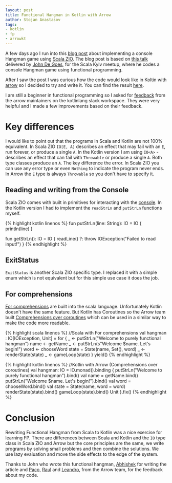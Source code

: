 ```yaml
---
layout: post
title: Functional Hangman in Kotlin with Arrow
author: Stojan Anastasov
tags:
- kotlin
- fp
- arrowkt
---
```


A few days ago I run into this [blog post][hangman-zio] about implementing a console Hangman game using [Scala ZIO][scala-zio]. The blog post is based on [this talk][hangman-talk] delivered by [John De Goes][john-de-goes], for the Scala Kyiv meetup, where he codes a console Hangman game using functional programming.

After I saw the post I was curious how the code would look like in Koltin with [arrow][arrow-kt] so I decided to try and write it. You can find the result [here][arrow-hangman].

I am still a beginner in functional programming so I asked for [feedback][feedback] from the arrow maintainers on the kotlinlang slack workspace. They were very helpful and I made a few improvements based on their feedback.

# Key differences

I would like to point out that the programs in Scala and Kotlin are not 100% equivalent. In Scala ZIO `IO[E, A]` describes an effect that may fail with an `E`, run forever, or produce a single `A`. In the Kotlin version I am using `IO<A>` - describes an effect that can fail with `Throwable` or produce a single `A`. Both type classes produce an `A`. The key difference the error. In Scala ZIO you can use any error type or even `Nothing` to indicate the program never ends. In Arrow the `E` type is always `Throwable` so you don't have to specify it.

## Reading and writing from the Console

Scala ZIO comes with built in primitives for interacting with the [console][zio-console]. In the Kotlin version I had to implement the `readStrLn` and `putStrLn` functions myself.

{% highlight kotlin linenos %}
fun putStrLn(line: String): IO<Unit> = IO { println(line) }

fun getStrLn(): IO<String> = IO { 
    readLine() ?: throw IOException("Failed to read input!") 
}
{% endhighlight %}

## ExitStatus

`ExitStatus` is another Scala ZIO specific type. I replaced it with a simple enum which is not equivalent but for this simple use case it does the job.

## For comprehensions

[For comprehensions][scala-for] are built into the scala language. Unfortunately Kotlin doesn't have the same feature. But Kotlin has Coroutines so the Arrow team built [Comprehensions over coroutines][arrow-comp] which can be used in a similar way to make the code more readable.

{% highlight scala linenos %}
//Scala with For comprehensions
val hangman : IO[IOException, Unit] = for {
    _ <- putStrLn("Welcome to purely functional hangman")
    name <- getName
    _ <- putStrLn(s"Welcome $name. Let's begin!")
    word <- chooseWord
    state = State(name, Set(), word)
    _ <- renderState(state)
    _ <- gameLoop(state)
} yield()
{% endhighlight %}

{% highlight kotlin linenos %}
//Kotlin with Arrow (Comprehensions over coroutines)
val hangman: IO<Unit> = IO.monad().binding {
    putStrLn("Welcome to purely functional hangman").bind()
    val name = getName.bind()
    putStrLn("Welcome $name. Let's begin!").bind()
    val word = chooseWord.bind()
    val state = State(name, word = word)
    renderState(state).bind()
    gameLoop(state).bind()
    Unit
}.fix()
{% endhighlight %}

# Conclusion

Rewriting Functional Hangman from Scala to Kotlin was a nice exercise for learning FP. There are differences between Scala and Kotlin and the `IO` type class in Scala ZIO and Arrow but the core principles are the same, we write programs by solving small problems and then combine the solutions. We use lazy evaluation and move the side effects to the edge of the system.

Thanks to John who wrote this functional hangman, [Abhishek][abhishes] for writing the article and [Paco][paco], [Raul][raul] and [Leandro][leandro], from the Arrow team, for the feedback about my code.

[hangman-zio]: https://abhsrivastava.github.io/2018/11/03/Hangman-Game-Using-ZIO/
[scala-zio]: https://scalaz.github.io/scalaz-zio/
[hangman-talk]: https://www.youtube.com/watch?v=XONTFZ4afY0
[john-de-goes]: https://twitter.com/jdegoes
[arrow-kt]: https://arrow-kt.io
[arrow-hangman]: https://github.com/LordRaydenMK/arrow-hangman
[feedback]: https://kotlinlang.slack.com/archives/C5UPMM0A0/p1541707359083600
[zio-console]: https://scalaz.github.io/scalaz-zio/usage/console.html
[scala-for]: https://docs.scala-lang.org/tour/for-comprehensions.html
[arrow-comp]: https://arrow-kt.io/docs/patterns/monad_comprehensions/#comprehensions-over-coroutines
[abhishes]: https://twitter.com/abhishes
[paco]: https://twitter.com/pacoworks
[raul]: https://twitter.com/raulraja
[leandro]: https://twitter.com/mLeandroBF
